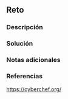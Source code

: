 
## Reto

### Descripción 

### Solución

### Notas adicionales


### Referencias 
https://cyberchef.org/

